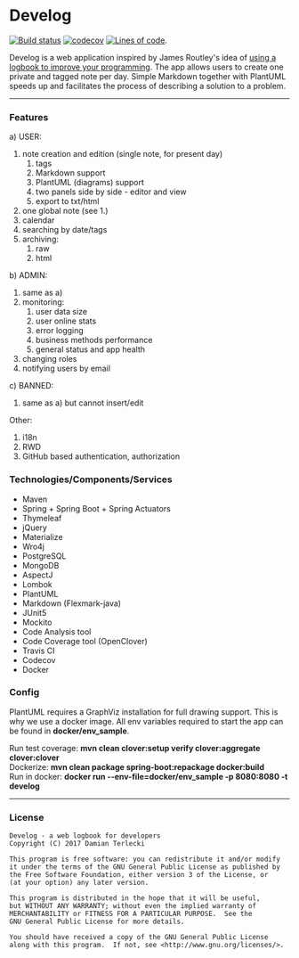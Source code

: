 # Develog
[![Build status](https://travis-ci.org/T3r1jj/Develog.svg?branch=master)](https://travis-ci.org/T3r1jj/Develog) [![codecov](https://codecov.io/gh/T3r1jj/Develog/branch/master/graph/badge.svg)](https://codecov.io/gh/T3r1jj/Develog) [![Lines of code](https://tokei.rs/b1/github/T3r1jj/Develog)](https://github.com/Aaronepower/tokei).


Develog is a web application inspired by James Routley's idea of [using a logbook to improve your programming](https://routley.io/tech/2017/11/23/logbook.html). The app allows users to create one private and tagged note per day. Simple Markdown together with PlantUML speeds up and facilitates the process of describing a solution to a problem.


---

### Features 
a) USER:
1. note creation and edition (single note, for present day)
    1. tags
    2. Markdown support
    3. PlantUML (diagrams) support
    4. two panels side by side - editor and view
    5. export to txt/html
2. one global note (see 1.)
3. calendar
4. searching by date/tags
5. archiving:
    1. raw
    2. html

b) ADMIN:
1. same as a)
2. monitoring:
    1. user data size
    2. user online stats
    3. error logging
    4. business methods performance
    5. general status and app health
3. changing roles
4. notifying users by email

c) BANNED:
1. same as a) but cannot insert/edit

Other:
1. i18n
2. RWD
3. GitHub based authentication, authorization


### Technologies/Components/Services

- Maven
- Spring + Spring Boot + Spring Actuators
- Thymeleaf
- jQuery
- Materialize
- Wro4j
- PostgreSQL
- MongoDB
- AspectJ
- Lombok
- PlantUML
- Markdown (Flexmark-java)
- JUnit5
- Mockito
- Code Analysis tool
- Code Coverage tool (OpenClover)
- Travis CI
- Codecov
- Docker

### Config

PlantUML requires a GraphViz installation for full drawing support. This is why we use a docker image. All env variables required to start the app can be found in **docker/env_sample**.

Run test coverage: __mvn clean clover:setup verify clover:aggregate clover:clover__  
Dockerize: __mvn clean package spring-boot:repackage docker:build__  
Run in docker: __docker run --env-file=docker/env_sample -p 8080:8080 -t develog__  

---

### License

    Develog - a web logbook for developers
    Copyright (C) 2017 Damian Terlecki

    This program is free software: you can redistribute it and/or modify
    it under the terms of the GNU General Public License as published by
    the Free Software Foundation, either version 3 of the License, or
    (at your option) any later version.

    This program is distributed in the hope that it will be useful,
    but WITHOUT ANY WARRANTY; without even the implied warranty of
    MERCHANTABILITY or FITNESS FOR A PARTICULAR PURPOSE.  See the
    GNU General Public License for more details.

    You should have received a copy of the GNU General Public License
    along with this program.  If not, see <http://www.gnu.org/licenses/>.
